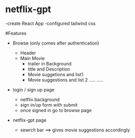 # netflix-gpt 
-create React App
-configured tailwind css 

#Features
- Browse (only comes after authentication)
  - Header 
  - Main Movie
       - trailer in Background
       - title and Description
       - Movie suggetions and list1 
       - Movie suggestions and list 2
       .....
       .....
- login / sign up page 
   - netflix background 
   - sign in/up form with submit 
   - once signed in go to browse page

- netflix-gpt page 
   - sewrch bar ==> gives movie suggestions accordingly 

